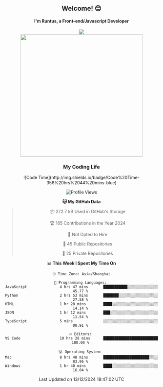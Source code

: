 

<div align="center">
    <div>    
        <h2>Welcome! 😊</h2>
        <h4> I'm Runtus, a Front-end/Javascript Developer</h4>
    </div>
    <img style="width=100%" src="https://github.com/user-attachments/assets/96bbb592-d82f-4a25-bfe7-39362c279943"> </img>
</div>


<div align="center">
<img src="https://github-readme-stats.vercel.app/api?username=Runtus&show_icons=true&theme=tokyonight" width=400 />

</div>

<div align="center">
<h3>My Coding Life</h3>
<!--START_SECTION:waka-->
![Code Time](http://img.shields.io/badge/Code%20Time-358%20hrs%2044%20mins-blue)

![Profile Views](http://img.shields.io/badge/Profile%20Views-5-blue)

**🐱 My GitHub Data** 

> 📦 272.7 kB Used in GitHub's Storage 
 > 
> 🏆 165 Contributions in the Year 2024
 > 
> 🚫 Not Opted to Hire
 > 
> 📜 45 Public Repositories 
 > 
> 🔑 25 Private Repositories 
 > 
📊 **This Week I Spent My Time On** 

```text
🕑︎ Time Zone: Asia/Shanghai

💬 Programming Languages: 
JavaScript               4 hrs 47 mins       ███████████░░░░░░░░░░░░░░   45.77 % 
Python                   2 hrs 53 mins       ███████░░░░░░░░░░░░░░░░░░   27.58 % 
HTML                     1 hr 28 mins        ████░░░░░░░░░░░░░░░░░░░░░   14.14 % 
JSON                     1 hr 12 mins        ███░░░░░░░░░░░░░░░░░░░░░░   11.54 % 
TypeScript               5 mins              ░░░░░░░░░░░░░░░░░░░░░░░░░   00.91 % 

🔥 Editors: 
VS Code                  10 hrs 28 mins      █████████████████████████   100.00 % 

💻 Operating System: 
Mac                      8 hrs 48 mins       █████████████████████░░░░   83.96 % 
Windows                  1 hr 40 mins        ████░░░░░░░░░░░░░░░░░░░░░   16.04 % 
```


 Last Updated on 13/12/2024 18:47:02 UTC
<!--END_SECTION:waka-->
</div>
